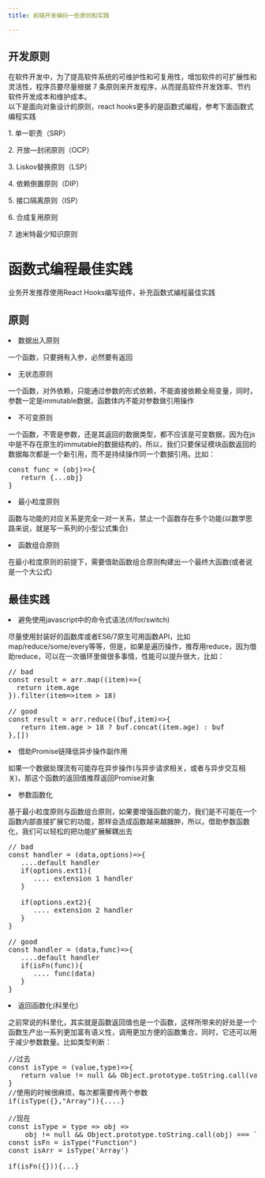```yaml
---
title: 前端开发编码一些原则和实践

---
```

<h2 id="zmCaP" data-lake-id="3e9b8402949a9e9caa3eeca696313fec_h2_0">
  开发原则
</h2>

<p data-lake-id="a6c74fcfc33a0c619f6a88e87468db4b_p_8">
  在软件开发中，为了提高软件系统的可维护性和可复用性，增加软件的可扩展性和灵活性，程序员要尽量根据 7 条原则来开发程序，从而提高软件开发效率、节约软件开发成本和维护成本。<br /> 以下是面向对象设计的原则，react hooks更多的是函数式编程，参考下面函数式编程实践
</p>

<p data-lake-id="e1ae29934df7312c907c55ba6c6bd381_p_9">
  1. 单一职责（SRP）
</p>

<p data-lake-id="3fc91de90796adbc6db5deff68de9892_p_10">
  2. 开放—封闭原则（OCP）
</p>

<p data-lake-id="7fc7c48514727e59b44f2aa1ad9136a5_p_11">
  3. Liskov替换原则（LSP）
</p>

<p data-lake-id="b2d13d99fe7c3c18aa961a3cee236f3b_p_12">
  4. 依赖倒置原则（DIP）
</p>

<p data-lake-id="e1d6e78c5c842fd5db3ccb8238755c1d_p_13">
  5. 接口隔离原则（ISP）
</p>

<p data-lake-id="e1d6e78c5c842fd5db3ccb8238755c1d_p_13">
  6. 合成复用原则
</p>

<p data-lake-id="e1d6e78c5c842fd5db3ccb8238755c1d_p_13">
  7. 迪米特最少知识原则
</p>

<h1 id="6yXhB" data-lake-id="94f669e4f907c7e307a7b8f5b72591fd_h1_2">
  函数式编程最佳实践
</h1>

<p data-lake-id="170ec9dc3a3d47c43fc1da398cb5b437_p_15">
  业务开发推荐使用React Hooks编写组件，补充函数式编程最佳实践
</p>

<h2 id="Lcq0z" data-lake-id="68f501de2bf9b304d9d75c44c3e6d574_h2_1">
  原则
</h2>

<li data-lake-id="2d0517b3ff033bf70eb212de587e7e92_li_4">
  数据出入原则
</li>

<p data-lake-id="757f11a1f02e4de61a19185e8e70c4d0_p_17">
  一个函数，只要拥有入参，必然要有返回
</p>

<li data-lake-id="c4cf1d01f96ba3dd854ff88b855e9c94_li_5">
  无状态原则
</li>

<p data-lake-id="f9a07755283d3a7eda6f87440ce1f102_p_19">
  一个函数，对外依赖，只能通过参数的形式依赖，不能直接依赖全局变量，同时，参数一定是immutable数据，函数体内不能对参数做引用操作
</p>

<li data-lake-id="19f733a658d812c2b18572b32c974ded_li_6">
  不可变原则
</li>

<p data-lake-id="98498bee5f8a7c6d23686af098f68671_p_21">
  一个函数，不管是参数，还是其返回的数据类型，都不应该是可变数据，因为在js中是不存在原生的immutable的数据结构的，所以，我们只要保证模块函数返回的数据每次都是一个新引用，而不是持续操作同一个数据引用。比如：
</p>

<div id="6781d28a" contenteditable="false" data-card-type="block" data-lake-card="codeblock" data-card-value="data:%7B%22id%22%3A%226781d28a%22%2C%22mode%22%3A%22javascript%22%2C%22code%22%3A%22const%20func%20%3D%20(obj)%3D%3E%7B%5Cn%20%20%20return%20%7B...obj%7D%5Cn%7D%22%7D" data-language="javascript">
  <div class="lake-codeblock-content">
    <div class="">
      <pre class="cm-s-default"><span class="lake-preview-line"><span class="lake-preview-codeblock-content"><span class="cm-keyword">const</span> <span class="cm-def">func</span> <span class="cm-operator">=</span> (<span class="cm-def">obj</span>)<span class="cm-operator">=&gt;</span>{
</span></span><span class="lake-preview-line"><span class="lake-preview-codeblock-content">   <span class="cm-keyword">return</span> {<span class="cm-meta">...</span><span class="cm-variable-2">obj</span>}
</span></span><span class="lake-preview-line"><span class="lake-preview-codeblock-content">}</span></span></pre>
    </div>
  </div>
</div>

<li data-lake-id="a1d68f6cd04df218edc3834660740d99_li_7">
  最小粒度原则
</li>

<p data-lake-id="8e33e5779392f743716463fd2ee28d3e_p_23">
  函数与功能的对应关系是完全一对一关系，禁止一个函数存在多个功能(以数学思路来说，就是写一系列的小型公式集合)
</p>

<li data-lake-id="636b444b9f984362bbf8d70b3851eaa2_li_8">
  函数组合原则
</li>

<p data-lake-id="03b8a78411985552bf48c235c90c2eb1_p_25">
  在最小粒度原则的前提下，需要借助函数组合原则构建出一个最终大函数(或者说是一个大公式)
</p>

<h2 id="kkc4e" data-lake-id="aed10e42caab95c8cea1ceda90f0f592_h2_2">
  最佳实践
</h2>

<li data-lake-id="3d5b73110e3a4a19b6ce4e0bc3d81ac4_li_9">
  避免使用javascript中的命令式语法(if/for/switch)
</li>

<p data-lake-id="c0428c65bbf7ae6ced1ceba9964c914d_p_28">
  尽量使用封装好的函数库或者ES6/7原生可用函数API，比如map/reduce/some/every等等，但是，如果是遍历操作，推荐用reduce，因为借助reduce，可以在一次循环里做很多事情，性能可以提升很大，比如：
</p>

<div id="e03169ec" contenteditable="false" data-card-type="block" data-lake-card="codeblock" data-card-value="data:%7B%22id%22%3A%22e03169ec%22%2C%22mode%22%3A%22javascript%22%2C%22code%22%3A%22%2F%2F%20bad%5Cnconst%20result%20%3D%20arr.map((item)%3D%3E%7B%5Cn%20%20return%20item.age%5Cn%7D).filter(item%3D%3Eitem%20%3E%2018)%5Cn%5Cn%2F%2F%20good%5Cnconst%20result%20%3D%20arr.reduce((buf%2Citem)%3D%3E%7B%5Cn%20%20%20return%20item.age%20%3E%2018%20%3F%20buf.concat(item.age)%20%3A%20buf%5Cn%7D%2C%5B%5D)%22%7D" data-language="javascript">
  <div class="lake-codeblock-content">
    <div class="">
      <pre class="cm-s-default"><span class="lake-preview-line"><span class="lake-preview-codeblock-content"><span class="cm-comment">// bad</span>
</span></span><span class="lake-preview-line"><span class="lake-preview-codeblock-content"><span class="cm-keyword">const</span> <span class="cm-def">result</span> <span class="cm-operator">=</span> <span class="cm-variable">arr</span>.<span class="cm-property">map</span>((<span class="cm-def">item</span>)<span class="cm-operator">=&gt;</span>{
</span></span><span class="lake-preview-line"><span class="lake-preview-codeblock-content">  <span class="cm-keyword">return</span> <span class="cm-variable-2">item</span>.<span class="cm-property">age</span>
</span></span><span class="lake-preview-line"><span class="lake-preview-codeblock-content">}).<span class="cm-property">filter</span>(<span class="cm-def">item</span><span class="cm-operator">=&gt;</span><span class="cm-variable-2">item</span> <span class="cm-operator">&gt;</span> <span class="cm-number">18</span>)
</span></span>
<span class="lake-preview-line"><span class="lake-preview-codeblock-content"><span class="cm-comment">// good</span>
</span></span><span class="lake-preview-line"><span class="lake-preview-codeblock-content"><span class="cm-keyword">const</span> <span class="cm-def">result</span> <span class="cm-operator">=</span> <span class="cm-variable">arr</span>.<span class="cm-property">reduce</span>((<span class="cm-def">buf</span>,<span class="cm-def">item</span>)<span class="cm-operator">=&gt;</span>{
</span></span><span class="lake-preview-line"><span class="lake-preview-codeblock-content">   <span class="cm-keyword">return</span> <span class="cm-variable-2">item</span>.<span class="cm-property">age</span> <span class="cm-operator">&gt;</span> <span class="cm-number">18</span> <span class="cm-operator">?</span> <span class="cm-variable-2">buf</span>.<span class="cm-property">concat</span>(<span class="cm-variable-2">item</span>.<span class="cm-property">age</span>) : <span class="cm-variable-2">buf</span>
</span></span><span class="lake-preview-line"><span class="lake-preview-codeblock-content">},[])</span></span></pre>
    </div>
  </div>
</div>

<li data-lake-id="c192fd394f55714ae9f7019d9f4438c2_li_10">
  借助Promise链降低异步操作副作用
</li>

<p data-lake-id="e77af12e0b62a4d0a9b9a5714167debb_p_31">
  如果一个数据处理流有可能存在异步操作(与异步请求相关，或者与异步交互相关)，那这个函数的返回值推荐返回Promise对象
</p>

<li data-lake-id="b87fddd01f7b93e755de091b15206a03_li_11">
  参数函数化
</li>

<p data-lake-id="b275f07d8627c66e34fa8e8479c012f9_p_33">
  基于最小粒度原则与函数组合原则，如果要增强函数的能力，我们是不可能在一个函数内部直接扩展它的功能，那样会造成函数越来越臃肿，所以，借助参数函数化，我们可以轻松的把功能扩展解耦出去
</p>

<div id="7e320a07" contenteditable="false" data-card-type="block" data-lake-card="codeblock" data-card-value="data:%7B%22id%22%3A%227e320a07%22%2C%22mode%22%3A%22javascript%22%2C%22code%22%3A%22%2F%2F%20bad%5Cnconst%20handler%20%3D%20(data%2Coptions)%3D%3E%7B%5Cn%20%20%20....default%20handler%5Cn%20%20%20if(options.ext1)%7B%5Cn%20%20%20%20%20%20....%20extension%201%20handler%5Cn%20%20%20%7D%5Cn%20%20%20%5Cn%20%20%20if(options.ext2)%7B%5Cn%20%20%20%20%20%20....%20extension%202%20handler%5Cn%20%20%20%7D%5Cn%7D%5Cn%5Cn%2F%2F%20good%5Cnconst%20handler%20%3D%20(data%2Cfunc)%3D%3E%7B%5Cn%20%20%20....default%20handler%5Cn%20%20%20if(isFn(func))%7B%5Cn%20%20%20%20%20%20....%20func(data)%5Cn%20%20%20%7D%5Cn%7D%22%7D" data-language="javascript">
  <div class="lake-codeblock-content">
    <div class="">
      <pre class="cm-s-default"><span class="lake-preview-line"><span class="lake-preview-codeblock-content"><span class="cm-comment">// bad</span>
</span></span><span class="lake-preview-line"><span class="lake-preview-codeblock-content"><span class="cm-keyword">const</span> <span class="cm-def">handler</span> <span class="cm-operator">=</span> (<span class="cm-def">data</span>,<span class="cm-def">options</span>)<span class="cm-operator">=&gt;</span>{
</span></span><span class="lake-preview-line"><span class="lake-preview-codeblock-content">   <span class="cm-meta">...</span>.<span class="cm-variable">default</span> <span class="cm-variable">handler</span>
</span></span><span class="lake-preview-line"><span class="lake-preview-codeblock-content">   <span class="cm-keyword">if</span>(<span class="cm-variable-2">options</span>.<span class="cm-property">ext1</span>){
</span></span><span class="lake-preview-line"><span class="lake-preview-codeblock-content">      <span class="cm-meta">...</span>. <span class="cm-variable">extension</span> <span class="cm-number">1</span> <span class="cm-variable">handler</span>
</span></span><span class="lake-preview-line"><span class="lake-preview-codeblock-content">   }
</span></span>
<span class="lake-preview-line"><span class="lake-preview-codeblock-content">   <span class="cm-keyword">if</span>(<span class="cm-variable-2">options</span>.<span class="cm-property">ext2</span>){
</span></span><span class="lake-preview-line"><span class="lake-preview-codeblock-content">      <span class="cm-meta">...</span>. <span class="cm-variable">extension</span> <span class="cm-number">2</span> <span class="cm-variable">handler</span>
</span></span><span class="lake-preview-line"><span class="lake-preview-codeblock-content">   }
</span></span><span class="lake-preview-line"><span class="lake-preview-codeblock-content">}
</span></span>
<span class="lake-preview-line"><span class="lake-preview-codeblock-content"><span class="cm-comment">// good</span>
</span></span><span class="lake-preview-line"><span class="lake-preview-codeblock-content"><span class="cm-keyword">const</span> <span class="cm-def">handler</span> <span class="cm-operator">=</span> (<span class="cm-def">data</span>,<span class="cm-def">func</span>)<span class="cm-operator">=&gt;</span>{
</span></span><span class="lake-preview-line"><span class="lake-preview-codeblock-content">   <span class="cm-meta">...</span>.<span class="cm-variable">default</span> <span class="cm-variable">handler</span>
</span></span><span class="lake-preview-line"><span class="lake-preview-codeblock-content">   <span class="cm-keyword">if</span>(<span class="cm-variable">isFn</span>(<span class="cm-variable-2">func</span>)){
</span></span><span class="lake-preview-line"><span class="lake-preview-codeblock-content">      <span class="cm-meta">...</span>. <span class="cm-variable-2">func</span>(<span class="cm-variable-2">data</span>)
</span></span><span class="lake-preview-line"><span class="lake-preview-codeblock-content">   }
</span></span><span class="lake-preview-line"><span class="lake-preview-codeblock-content">}</span></span></pre>
    </div>
  </div>
</div>

<li data-lake-id="47137a0885d38da09670b407e6faf4e8_li_12">
  返回函数化(科里化)
</li>

<p data-lake-id="0376d67556d034e4b2fa4d4871689b7c_p_36">
  之前常说的科里化，其实就是函数返回值也是一个函数，这样所带来的好处是一个函数生产出一系列更加富有语义性，调用更加方便的函数集合，同时，它还可以用于减少参数数量。比如类型判断：
</p>

<div id="a4a06213" contenteditable="false" data-card-type="block" data-lake-card="codeblock" data-card-value="data:%7B%22id%22%3A%22a4a06213%22%2C%22mode%22%3A%22javascript%22%2C%22code%22%3A%22%2F%2F%E8%BF%87%E5%8E%BB%5Cnconst%20isType%20%3D%20(value%2Ctype)%3D%3E%7B%5Cn%20%20%20return%20value%20!%3D%20null%20%26%26%20Object.prototype.toString.call(value)%20%3D%3D%3D%20%60%5Bobject%20%24%7Btype%7D%5D%60%5Cn%7D%5Cn%2F%2F%E4%BD%BF%E7%94%A8%E7%9A%84%E6%97%B6%E5%80%99%E5%BE%88%E9%BA%BB%E7%83%A6%EF%BC%8C%E6%AF%8F%E6%AC%A1%E9%83%BD%E9%9C%80%E8%A6%81%E4%BC%A0%E4%B8%A4%E4%B8%AA%E5%8F%82%E6%95%B0%5Cnif(isType(%7B%7D%2C%5C%22Array%5C%22))%7B....%7D%5Cn%5Cn%2F%2F%E7%8E%B0%E5%9C%A8%5Cnconst%20isType%20%3D%20type%20%3D%3E%20obj%20%3D%3E%5Cn%20%20%20%20obj%20!%3D%20null%20%26%26%20Object.prototype.toString.call(obj)%20%3D%3D%3D%20%60%5Bobject%20%24%7Btype%7D%5D%60%5Cnconst%20isFn%20%3D%20isType(%5C%22Function%5C%22)%5Cnconst%20isArr%20%3D%20isType('Array')%5Cn%5Cnif(isFn(%7B%7D))%7B...%7D%22%7D" data-language="javascript">
  <div class="lake-codeblock-content">
    <div class="">
      <pre class="cm-s-default"><span class="lake-preview-line"><span class="lake-preview-codeblock-content"><span class="cm-comment">//过去</span>
</span></span><span class="lake-preview-line"><span class="lake-preview-codeblock-content"><span class="cm-keyword">const</span> <span class="cm-def">isType</span> <span class="cm-operator">=</span> (<span class="cm-def">value</span>,<span class="cm-def">type</span>)<span class="cm-operator">=&gt;</span>{
</span></span><span class="lake-preview-line"><span class="lake-preview-codeblock-content">   <span class="cm-keyword">return</span> <span class="cm-variable-2">value</span> <span class="cm-operator">!=</span> <span class="cm-atom">null</span> <span class="cm-operator">&</span><span class="cm-operator">&</span> <span class="cm-variable">Object</span>.<span class="cm-property">prototype</span>.<span class="cm-property">toString</span>.<span class="cm-property">call</span>(<span class="cm-variable-2">value</span>) <span class="cm-operator">===</span> <span class="cm-string-2">`[object ${</span><span class="cm-variable-2">type</span><span class="cm-string-2">}</span><span class="cm-string-2">]`</span>
</span></span><span class="lake-preview-line"><span class="lake-preview-codeblock-content">}
</span></span><span class="lake-preview-line"><span class="lake-preview-codeblock-content"><span class="cm-comment">//使用的时候很麻烦，每次都需要传两个参数</span>
</span></span><span class="lake-preview-line"><span class="lake-preview-codeblock-content"><span class="cm-keyword">if</span>(<span class="cm-variable">isType</span>({},<span class="cm-string">"Array"</span>)){<span class="cm-meta">...</span>.}
</span></span>
<span class="lake-preview-line"><span class="lake-preview-codeblock-content"><span class="cm-comment">//现在</span>
</span></span><span class="lake-preview-line"><span class="lake-preview-codeblock-content"><span class="cm-keyword">const</span> <span class="cm-def">isType</span> <span class="cm-operator">=</span> <span class="cm-def">type</span> <span class="cm-operator">=&gt;</span> <span class="cm-def">obj</span> <span class="cm-operator">=&gt;</span>
</span></span><span class="lake-preview-line"><span class="lake-preview-codeblock-content">    <span class="cm-variable-2">obj</span> <span class="cm-operator">!=</span> <span class="cm-atom">null</span> <span class="cm-operator">&</span><span class="cm-operator">&</span> <span class="cm-variable">Object</span>.<span class="cm-property">prototype</span>.<span class="cm-property">toString</span>.<span class="cm-property">call</span>(<span class="cm-variable-2">obj</span>) <span class="cm-operator">===</span> <span class="cm-string-2">`[object ${</span><span class="cm-variable-2">type</span><span class="cm-string-2">}</span><span class="cm-string-2">]`</span>
</span></span><span class="lake-preview-line"><span class="lake-preview-codeblock-content"><span class="cm-keyword">const</span> <span class="cm-def">isFn</span> <span class="cm-operator">=</span> <span class="cm-variable">isType</span>(<span class="cm-string">"Function"</span>)
</span></span><span class="lake-preview-line"><span class="lake-preview-codeblock-content"><span class="cm-keyword">const</span> <span class="cm-def">isArr</span> <span class="cm-operator">=</span> <span class="cm-variable">isType</span>(<span class="cm-string">'Array'</span>)
</span></span>
<span class="lake-preview-line"><span class="lake-preview-codeblock-content"><span class="cm-keyword">if</span>(<span class="cm-variable">isFn</span>({})){<span class="cm-meta">...</span>}</span></span></pre>
    </div>
  </div>
</div>
